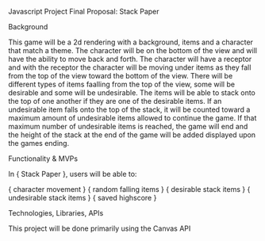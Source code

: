 Javascript Project Final Proposal: Stack Paper

Background

This game will be a 2d rendering with a background, items and a character that match a theme. The character will be on the bottom of the view and will have the ability to move back and forth. The character will have a receptor and with the receptor the character will be moving under items as they fall from the top of the view toward the bottom of the view. There will be different types of items faalling from the top of the view, some will be desirable and some will be undesirable. The items will be able to stack onto the top of one another if they are one of the desirable items. If an undesirable item falls onto the top of the stack, it will be counted toward a maximum amount of undesirable items allowed to continue the game. If that maximum number of undesirable items is reached, the game will end and the height of the stack at the end of the game will be added displayed upon the games ending.


Functionality & MVPs

In { Stack Paper }, users will be able to:

{ character movement }
{ random falling items }
{ desirable stack items }
{ undesirable stack items }
{ saved highscore }


Technologies, Libraries, APIs

This project will be done primarily using the Canvas API



